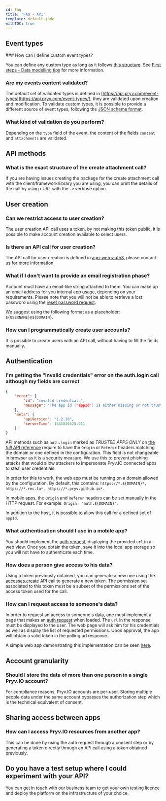 ```yaml
---
id: faq
title: 'FAQ - API'
template: default.jade
withTOC: true
---
```


## Event types

### How can I define custom event types?

You can define any custom type as long as it follows [this structure](http://api.pryv.com/event-types/#basics). See [First steps - Data modelling tips](http://api.pryv.com/getting-started/pryvme/#data-modelling-tips/) for more information.

### Are my events content validated?

The default set of validated types is defined in [https://api.pryv.com/event-types](https://api.pryv.com/event-types/), they are validated upon creation and modification. To validate custom types, it is possible to provide a different source of event types, following the [JSON schema format](https://api.pryv.com/event-types/#format-specification).

### What kind of validation do you perform?

Depending on the `type` field of the event, the content of the fields `content` and `attachments` are validated.

## API methods

### What is the exact structure of the create attachment call?

If you are having issues creating the package for the create attachment call with the client/framework/library you are using, you can print the details of the call by using cURL with the `-v` verbose option.

## User creation

### Can we restrict access to user creation?

The user creation API call uses a token, by not making this token public, it is possible to make account creation available to select users.

### Is there an API call for user creation?

The API call for user creation is defined in [app-web-auth3](https://github.com/pryv/app-web-auth3/blob/master/src/components/models/Pryv.js#L148), please contact us for more information.

### What if I don't want to provide an email registration phase?

Account must have an email-like string attached to them. You can make up an email address for you internal app usage, depending on your requirements. Please note that you will not be able to retrieve a lost password using the [reset password request](https://api.pryv.com/reference-full/#request-password-reset).

We suggest using the following format as a placeholder: `${USERNAME}@${DOMAIN}`.

### How can I programmatically create user accounts?

It is possible to create users with an API call, without having to fill the fields manually.

## Authentication

### I'm getting the "invalid credentials" error on the auth.login call although my fields are correct

```json
{
    "error": {
        "id": "invalid-credentials",
        "message": "The app id ("appId") is either missing or not trusted."
    },
    "meta": {
        "apiVersion": "1.2.18",
        "serverTime": 1531830525.911
    }
}
```

API methods such as `auth.login` marked as _TRUSTED APPS ONLY_ on [the _full_ API reference](https://api.pryv.com/reference-full/) require to have the `Origin` or `Referer` headers matching the domain or one defined in the configuration. This field is not changeable in browser as it is a security measure. We use this to prevent phishing attacks that would allow attackers to impersonate Pryv.IO connected apps to steal user credentials.

In order for this to work, the web app must be running on a domain allowed by the configuration. By default, this contains: `https://*.${DOMAIN}*, https://*.rec.la*, https://*.pryv.github.io*`.

In mobile apps, the `Origin` and `Referer` headers can be set manually in the HTTP request. For example: `Origin: "auth.${DOMAIN}"`.

In addition to the host, it is possible to allow this call for a defined set of `appId`.

### What authentication should I use in a mobile app?

You should implement the [auth request](https://api.pryv.com/reference-full/#auth-request), displaying the provided `url` in a web view. Once you obtain the token, save it into the local app storage so you will not have to authenticate each time.

### How does a person give access to his data?

Using a token previously obtained, you can generate a new one using the [accesses.create](https://api.pryv.com/reference/#create-access) API call to generate a new token. The permission set associated to this token must be a subset of the permissions set of the access token used for the call.

### How can I request access to someone's data?

In order to request an access to someone's data, one must implement a page that makes an [auth request](http://api.pryv.com/reference/#auth-request) when loaded. The `url` in the response must be displayed to the user. The web page will ask him for his credentials as well as display the list of requested permissions. Upon approval, the app will obtain a valid token in the polling url response.

A simple web app demonstrating this implementation can be seen [here](https://api.pryv.com/app-web-access/?pryv-reg=reg.pryv.me).

## Account granularity

### Should I store the data of more than one person in a single Pryv.IO account?

For compliance reasons, Pryv.IO accounts are per-user. Storing multiple people data under the same account bypasses the authorization step which is the technical equivalent of consent.

## Sharing access between apps

### How can I access Pryv.IO resources from another app?

This can be done by using the auth request through a consent step or by generating a token directly through an API call using a token obtained previously.

## Do you have a test setup where I could experiment with your API?

You can get in touch with our business team to get your own testing licence and deploy the platform on the infrastructure of your choice.
